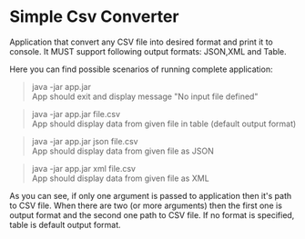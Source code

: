 # Simple Csv Converter


Application that convert any CSV file into desired format and print it to console. It MUST support following output formats: JSON,XML and Table.

Here you can find possible scenarios of running complete application:

> java -jar app.jar  
> App should exit and display message "No input file defined"

> java -jar app.jar file.csv  
> App should display data from given file in table (default output format)

> java -jar app.jar json file.csv  
> App should display data from given file as JSON

> java -jar app.jar xml file.csv  
> App should display data from given file as XML

As you can see, if only one argument is passed to application then it's path to CSV file. When there are two (or more arguments) then the first one is output format and the second one path to CSV file.
If no format is specified, table is default output format.
